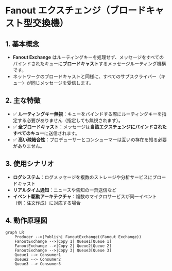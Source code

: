 # Fanout エクスチェンジ（ブロードキャスト型交換機）

## 1. 基本概念
- **Fanout Exchange** はルーティングキーを処理せず、メッセージをすべてのバインドされたキューに**ブロードキャスト**するメッセージルーティング機構です。
- ネットワークのブロードキャストと同様に、すべてのサブスクライバー（キュー）が同じメッセージを受信します。

## 2. 主な特徴
- ✅ **ルーティングキー無視**：キューをバインドする際にルーティングキーを指定する必要がありません（指定しても無視されます）。
- ✅ **全ブロードキャスト**：メッセージは**当該エクスチェンジにバインドされたすべてのキュー**に送信されます。
- ✅ **高い疎結合性**：プロデューサーとコンシューマーは互いの存在を知る必要がありません。

## 3. 使用シナリオ
- **ログシステム**：ログメッセージを複数のストレージや分析サービスにブロードキャスト
- **リアルタイム通知**：ニュースや告知の一斉送信など
- **イベント駆動アーキテクチャ**：複数のマイクロサービスが同一イベント（例：注文作成）に対応する場合

## 4. 動作原理図

```mermaid
graph LR
    Producer -->|Publish| FanoutExchange((Fanout Exchange))
    FanoutExchange -->|Copy 1| Queue1[Queue 1]
    FanoutExchange -->|Copy 2| Queue2[Queue 2]
    FanoutExchange -->|Copy 3| Queue3[Queue 3]
    Queue1 --> Consumer1
    Queue2 --> Consumer2
    Queue3 --> Consumer3
```
